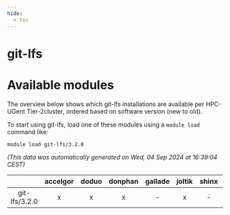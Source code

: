 ```yaml
---
hide:
  - toc
---
```


git-lfs
=======

# Available modules


The overview below shows which git-lfs installations are available per HPC-UGent Tier-2cluster, ordered based on software version (new to old).

To start using git-lfs, load one of these modules using a `module load` command like:

```shell
module load git-lfs/3.2.0
```

*(This data was automatically generated on Wed, 04 Sep 2024 at 16:39:04 CEST)*  

| |accelgor|doduo|donphan|gallade|joltik|shinx|skitty|
| :---: | :---: | :---: | :---: | :---: | :---: | :---: | :---: |
|git-lfs/3.2.0|x|x|x|-|x|-|x|
